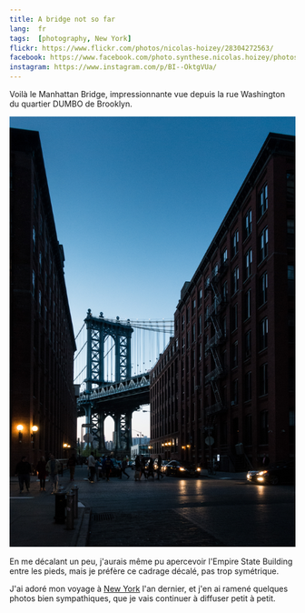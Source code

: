 ```yaml
---
title: A bridge not so far
lang:  fr
tags:  [photography, New York]
flickr: https://www.flickr.com/photos/nicolas-hoizey/28304272563/
facebook: https://www.facebook.com/photo.synthese.nicolas.hoizey/photos/a.310523142454600.1073741828.310495275790720/570513543122224/?type=1&amp;theater
instagram: https://www.instagram.com/p/BI--OktgVUa/
---
```


Voilà le Manhattan Bridge, impressionnante vue depuis la rue Washington du quartier DUMBO de Brooklyn.

![](a-bridge-not-so-far.jpg "A bridge not so far")

En me décalant un peu, j'aurais même pu apercevoir l'Empire State Building entre les pieds, mais je préfère ce cadrage décalé, pas trop symétrique.

J'ai adoré mon voyage à [New York](/tags/new-york.html) l'an dernier, et j'en ai ramené quelques photos bien sympathiques, que je vais continuer à diffuser petit à petit.
